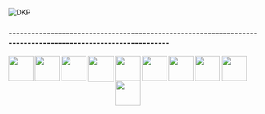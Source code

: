 ![DKP](https://user-images.githubusercontent.com/89884135/131857304-6f4c8bfa-81db-4bc5-97b1-1a07c95525fe.png)

### -----------------------------------------------------------------------------------------------------------
<img align="left" src='https://lh3.googleusercontent.com/proxy/H3kaImaiYRk4QE83P2OvgQDJTgQqEOszwQ0uK1iAftPyu4sbK-jZQ9ruQbG5N8Iwu-b80FjvYpV0TpNysdjYfB7at9U17HE_FMiN5NBz' width="50px">
<img align="left" src='https://upload.wikimedia.org/wikipedia/commons/thumb/a/af/Adobe_Photoshop_CC_icon.svg/788px-Adobe_Photoshop_CC_icon.svg.png' width="50px"> 
<img align="left" src='https://cdn.pixabay.com/photo/2021/02/03/12/28/adobe-illustrator-5977785_960_720.png' width="50px">
<img align="left" src='https://lh3.googleusercontent.com/proxy/nxqXtlGIEuHUQRgSNi5VEhSJY2LbgdjtHwaisu1VeNN-8yh5JeYBssS1MHp9P6P7FYX071vbmb2wYNPnz97rwpAKRipkvx92fi2hqNbC5eGy5qAUcwggu1xOTGObbUR7nYU' width="52px">
<img align="left" src='https://cdn.pngsumo.com/how-to-download-netflix-videos-to-your-ios-device-for-offline-viewing-netflix-icon-download-208_208.jpg' width="50px">
<img align="left" src='https://d1e0nou58doauk.cloudfront.net/apprev/wp-content/uploads/2015/11/amazonprimevideo.png' width="50px">
<img align="left" src='https://is5-ssl.mzstatic.com/image/thumb/Purple114/v4/a1/ee/bb/a1eebb51-2175-342f-1d7f-7189e3d076dc/source/200x200bb.jpg' width="50px">
<img align="left" src='https://snsdays.com/wp-content/uploads/2020/06/IMG_E2798.jpg' width="50px">
<img align="left" src='https://help.apple.com/assets/5FDCEC360F4C4B3E0050DA25/5FDCEC370F4C4B3E0050DA2C/ja_JP/3ee65744f1922a7aeaf79482f30c14a3.png' width="50px">
<img align="left" src='https://dohack.jp/wp-content/uploads/2018/09/20180918173901_1.jpeg' width="50px">


<!--
 
### Registered subscriptions
<img align="left" src='' width="50px">

<!--

**gnk-82/gnk-82** is a ✨ _special_ ✨ repository because its `README.md` (this file) appears on your GitHub profile.

Here are some ideas to get you started:

- 🔭 I’m currently working on ...
- 🌱 I’m currently learning ...
- 👯 I’m looking to collaborate on ...
- 🤔 I’m looking for help with ...
- 💬 Ask me about ...
- 📫 How to reach me: ...
- 😄 Pronouns: ...
- ⚡ Fun fact: ...
-->
